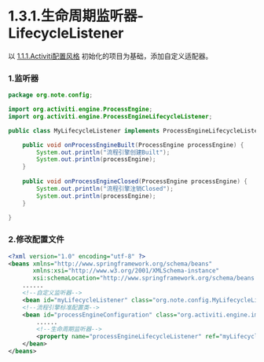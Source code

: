 <crumbs config-path="zh/study/study-Activiti/_config.js"/>

# 1.3.1.生命周期监听器-LifecycleListener

以 [1.1.1.Activiti配置风格](/zh/study/study-Activiti/1.ProcessEngine/1.1.ProfileStyle/1.1.1.ActivitiStyle.html) 初始化的项目为基础，添加自定义适配器。

### 1.监听器

```java
package org.note.config;

import org.activiti.engine.ProcessEngine;
import org.activiti.engine.ProcessEngineLifecycleListener;

public class MyLifecycleListener implements ProcessEngineLifecycleListener {

    public void onProcessEngineBuilt(ProcessEngine processEngine) {
        System.out.println("流程引擎创建Built");
        System.out.println(processEngine);
    }
    
    public void onProcessEngineClosed(ProcessEngine processEngine) {
        System.out.println("流程引擎注销Closed");
        System.out.println(processEngine);
    }
    
}
```

### 2.修改配置文件

```xml
<?xml version="1.0" encoding="utf-8" ?>
<beans xmlns="http://www.springframework.org/schema/beans"
       xmlns:xsi="http://www.w3.org/2001/XMLSchema-instance"
       xsi:schemaLocation="http://www.springframework.org/schema/beans   http://www.springframework.org/schema/beans/spring-beans.xsd">
    ......
    <!--自定义监听器-->
    <bean id="myLifecycleListener" class="org.note.config.MyLifecycleListener"/>
    <!--流程引擎标准配置类-->
    <bean id="processEngineConfiguration" class="org.activiti.engine.impl.cfg.StandaloneProcessEngineConfiguration">
        ......
        <!--生命周期监听器-->
        <property name="processEngineLifecycleListener" ref="myLifecycleListener"/>
    </bean>
</beans>
```
